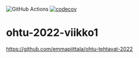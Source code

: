 ![GitHub Actions](https://github.com/emmapiittala/ohtu-2022-viikko1/workflows/CI/badge.svg)
[![codecov](https://codecov.io/gh/emmapiittala/ohtu-2022-viikko1/branch/main/graph/badge.svg?token=AMBT0SRP6I)](https://codecov.io/gh/emmapiittala/ohtu-2022-viikko1)
# ohtu-2022-viikko1
https://github.com/emmapiittala/ohtu-tehtavat-2022
